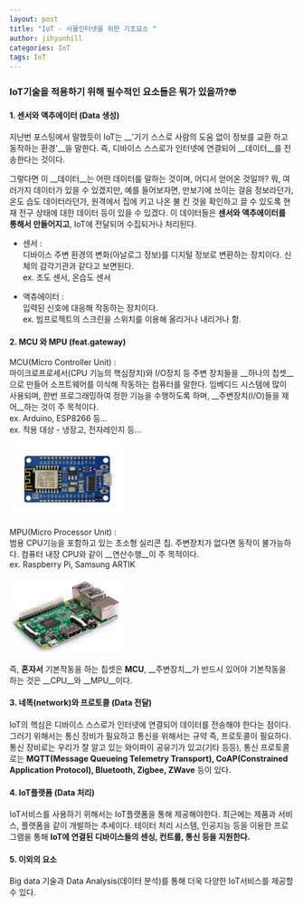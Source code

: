 ```yaml
---
layout: post
title: "IoT - 사물인터넷을 위한 기초요소 "
author: jihyunhill
categories: IoT
tags: IoT
---
```

### IoT기술을 적용하기 위해 필수적인 요소들은 뭐가 있을까?🤓   
#### 1. 센서와 액추에이터 (Data 생성)   

 지난번 포스팅에서 말했듯이 IoT는 __'기기 스스로 사람의 도움 없이 정보를 교환 하고 동작하는 환경'__을 말한다. 즉, 디바이스 스스로가 인터넷에 연결되어 __데이터__를 전송한다는 것이다.   

 그렇다면 이 __데이터__는 어떤 데이터를 말하는 것이며, 어디서 얻어온 것일까? 뭐, 여러가지 데이터가 있을 수 있겠지만, 예를 들어보자면, 만보기에 쓰이는 걸음 정보라던가, 온도 습도 데이터라던가, 원격에서 집에 키고 나온 불 킨 것을 확인하고 끌 수 있도록 현재 전구 상태에 대한 데이터 등이 있을 수 있겠다. 이 데이터들은 __센서와 액추에이터를 통해서 만들어지고__, IoT에 전달되어 수집되거나 처리된다.  

 * 센서 :     
 디바이스 주변 환경의 변화(아날로그 정보)를 디지털 정보로 변환하는 장치이다. 신체의 감각기관과 같다고 보면된다.   
 ex. 조도 센서, 온습도 센서    

 * 액츄에이터 :     
 입력된 신호에 대응해 작동하는 장치이다.    
 ex. 빔프로젝트의 스크린을 스위치를 이용해 올리거나 내리거나 함.

#### 2. MCU 와 MPU (feat.gateway)     
MCU(Micro Controller Unit) :     
마이크로프로세서(CPU 기능의 핵심장치)와 I/O장치 등 주변 장치들을 __하나의 칩셋__으로 만들어 소프트웨어를 이식해 작동하는 컴퓨터를 말한다. 임베디드 시스템에 많이 사용되며, 한번 프로그래밍하여 정한 기능을 수행하도록 하며, __주변장치(I/O)들을 제어__하는 것이 주 목적이다.     
ex. Arduino, ESP8266 등...    
ex. 적용 대상 - 냉장고, 전자레인지 등...

<img src="/assets/IoT/esp8266.png" width="40%" height="30%" title="esp8266" alt="esp8266"></img>

MPU(Micro Processor Unit) :      
범용 CPU기능을 포함하고 있는 초소형 실리콘 칩. 주변장치가 없다면 동작이 불가능하다. 컴퓨터 내장 CPU와 같이 __연산수행__이 주 목적이다.   
ex. Raspberry Pi, Samsung ARTIK       

<img src="/assets/IoT/raspberryPi.jpg" width="40%" height="30%" title="raspberry" alt="raspberry"></img>

즉, __혼자서__ 기본작동을 하는 칩셋은 __MCU__, __주변장치__가 반드시 있어야 기본작동을 하는 것은 __CPU__와 __MPU__이다.

#### 3. 네똑(network)와 프로토콜 (Data 전달)    
IoT의 핵심은 디바이스 스스로가 인터넷에 연결되어 데이터를 전송해야 한다는 점이다. 그러기 위해서는 통신 장비가 필요하고 통신을 위해서는 규약 즉, 프로토콜이 필요하다. 통신 장비로는 우리가 잘 알고 있는 와이파이 공유기가 있고(기타 등등), 통신 프로토콜로는 __MQTT(Message Queueing Telemetry Transport), CoAP(Constrained Application Protocol), Bluetooth, Zigbee, ZWave__ 등이 있다.


#### 4. IoT플랫폼 (Data 처리)
IoT서비스를 사용하기 위해서는 IoT플랫폼을 통해 제공해야한다. 최근에는 제품과 서비스, 플랫폼을 같이 개발하는 추세이다. 테이터 처리 시스템, 인공지능 등을 이용한 프로그램을 통해 __IoT에 연결된 디바이스들의 센싱, 컨트롤, 통신 등을 지원한다.__      

#### 5. 이외의 요소     
Big data 기술과 Data Analysis(데이터 분석)를 통해 더욱 다양한 IoT서비스를 제공할 수 있다.
